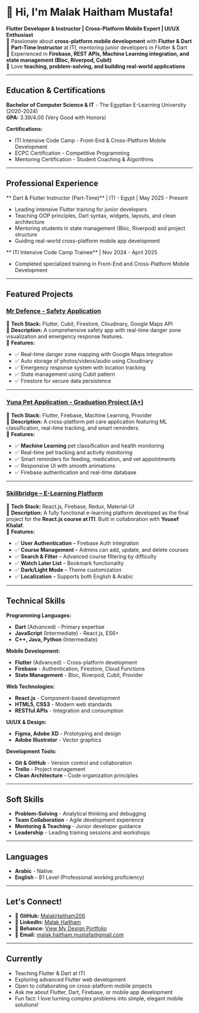 # 👋 Hi, I'm Malak Haitham Mustafa!  
 **Flutter Developer & Instructor | Cross-Platform Mobile Expert | UI/UX Enthusiast**  
🔹 Passionate about **cross-platform mobile development** with **Flutter & Dart**  
🔹 **Part-Time Instructor** at ITI, mentoring junior developers in Flutter & Dart  
🔹 Experienced in **Firebase, REST APIs, Machine Learning integration, and state management (Bloc, Riverpod, Cubit)**  
🔹 Love **teaching, problem-solving, and building real-world applications**  

---

##  Education & Certifications
**Bachelor of Computer Science & IT** - The Egyptian E-Learning University (2020-2024)  
**GPA:** 3.39/4.00 (Very Good with Honors)  

**Certifications:**  
- ITI Intensive Code Camp - Front-End & Cross-Platform Mobile Development
- ECPC Certification - Competitive Programming
- Mentoring Certification - Student Coaching & Algorithms

---

##  Professional Experience
** Dart & Flutter Instructor (Part-Time)** | ITI - Egypt | May 2025 - Present  
- Leading intensive Flutter training for junior developers
- Teaching OOP principles, Dart syntax, widgets, layouts, and clean architecture
- Mentoring students in state management (Bloc, Riverpod) and project structure
- Guiding real-world cross-platform mobile app development

** ITI Intensive Code Camp Trainee** | Nov 2024 - April 2025  
- Completed specialized training in Front-End and Cross-Platform Mobile Development

---

##  Featured Projects  

###  [Mr Defence - Safety Application](https://www.behance.net/gallery/your-project-link)  
📌 **Tech Stack:** Flutter, Cubit, Firestore, Cloudinary, Google Maps API  
📌 **Description:** A comprehensive safety app with real-time danger zone visualization and emergency response features.  
📌 **Features:**  
- ✅ Real-time danger zone mapping with Google Maps integration  
- ✅ Auto storage of photos/videos/audio using Cloudinary  
- ✅ Emergency response system with location tracking  
- ✅ State management using Cubit pattern  
- ✅ Firestore for secure data persistence  

---

###  [Yuna Pet Application - Graduation Project (A+)](https://github.com/MalakHaitham206/YunaPetApp)  
📌 **Tech Stack:** Flutter, Firebase, Machine Learning, Provider  
📌 **Description:** A cross-platform pet care application featuring ML classification, real-time tracking, and smart reminders.  
📌 **Features:**  
- ✅ **Machine Learning** pet classification and health monitoring  
- ✅ Real-time pet tracking and activity monitoring  
- ✅ Smart reminders for feeding, medication, and vet appointments  
- ✅ Responsive UI with smooth animations  
- ✅ Firebase authentication and real-time database  

---

###  [Skillbridge – E-Learning Platform](https://github.com/your-username/skillbridge)  
📌 **Tech Stack:** React.js, Firebase, Redux, Material-UI  
📌 **Description:** A fully functional e-learning platform developed as the final project for the **React.js course at ITI**. Built in collaboration with **Yousef Khalaf**.  
📌 **Features:**  
- ✅ **User Authentication** – Firebase Auth integration  
- ✅ **Course Management** – Admins can add, update, and delete courses  
- ✅ **Search & Filter** – Advanced course filtering by difficulty  
- ✅ **Watch Later List** – Bookmark functionality  
- ✅ **Dark/Light Mode** – Theme customization  
- ✅ **Localization** – Supports both English & Arabic  

---

##  Technical Skills  

**Programming Languages:**  
- **Dart** (Advanced) - Primary expertise
- **JavaScript** (Intermediate) - React.js, ES6+
- **C++, Java, Python** (Intermediate)

**Mobile Development:**  
- **Flutter** (Advanced) - Cross-platform development
- **Firebase** - Authentication, Firestore, Cloud Functions
- **State Management** - Bloc, Riverpod, Cubit, Provider

**Web Technologies:**  
- **React.js** - Component-based development
- **HTML5, CSS3** - Modern web standards
- **RESTful APIs** - Integration and consumption

**UI/UX & Design:**  
- **Figma, Adobe XD** - Prototyping and design
- **Adobe Illustrator** - Vector graphics

**Development Tools:**  
- **Git & GitHub** - Version control and collaboration
- **Trello** - Project management
- **Clean Architecture** - Code organization principles

---

## Soft Skills
- **Problem-Solving** - Analytical thinking and debugging
- **Team Collaboration** - Agile development experience  
- **Mentoring & Teaching** - Junior developer guidance
- **Leadership** - Leading training sessions and workshops

---

## Languages
- **Arabic** - Native
- **English** - B1 Level (Professional working proficiency)

---


## Let's Connect!  
- 🔗 **GitHub:** [MalakHaitham206](https://github.com/MalakHaitham206)  
- 🔗 **LinkedIn:** [Malak Haitham](https://www.linkedin.com/in/malak-haitham-7a005b239)  
- 🎨 **Behance:** [View My Design Portfolio](https://www.behance.net/your-profile)
- 📧 **Email:** malak.haitham.mustafa@gmail.com  

---

## Currently
- Teaching Flutter & Dart at ITI
- Exploring advanced Flutter web development
- Open to collaborating on cross-platform mobile projects
- Ask me about Flutter, Dart, Firebase, or mobile app development
- Fun fact: I love turning complex problems into simple, elegant mobile solutions!
